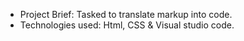 * Project Brief: Tasked to translate markup into code.
* Technologies used: Html, CSS & Visual studio code.
